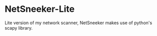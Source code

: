# NetSneeker-Lite
Lite version of my network scanner, NetSneeker makes use of python's scapy library.
